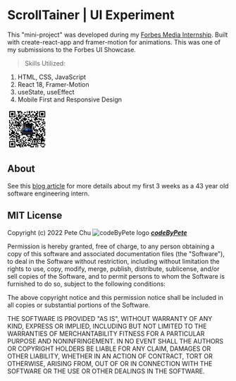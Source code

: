 # ScrollTainer | UI Experiment

This "mini-project" was developed during my [Forbes Media Internship](https://www.linkedin.com/posts/codebypete_webdevelopment-mernstackdeveloper-activity-6931971649504198656-hdBr/?utm_source=linkedin_share&utm_medium=member_desktop_web).  Built with create-react-app and framer-motion for animations.  This was one of my submissions to the Forbes UI Showcase.  

> Skills Utilized:
 <ol>
    <li>HTML, CSS, JavaScript</li>
    <li>React 18, Framer-Motion</li>
    <li>useState, useEffect</li>
    <li>Mobile First and Responsive Design</li>
 </ol>

 <img src='./src/images/qr-code.png' alt='QR code' width='90'> 

## About

See this [blog article](https://www.codebypete.com/pages/blog.html#blog11Button) for more details about my first 3 weeks as a 43 year old software engineering intern.

## MIT License

Copyright (c) 2022 Pete Chu <img src='https://codetracklift.github.io/codeTrackLift/logos/giphyPharma2Code.gif' alt='codeByPete logo' width='25'> ***[codeByPete](https://www.codebypete.com/)***

Permission is hereby granted, free of charge, to any person obtaining a copy of this software and associated documentation files (the "Software"), to deal in the Software without restriction, including without limitation the rights to use, copy, modify, merge, publish, distribute, sublicense, and/or sell copies of the Software, and to permit persons to whom the Software is furnished to do so, subject to the following conditions:

The above copyright notice and this permission notice shall be included in all copies or substantial portions of the Software.

THE SOFTWARE IS PROVIDED "AS IS", WITHOUT WARRANTY OF ANY KIND, EXPRESS OR IMPLIED, INCLUDING BUT NOT LIMITED TO THE WARRANTIES OF MERCHANTABILITY FITNESS FOR A PARTICULAR PURPOSE AND NONINFRINGEMENT. IN NO EVENT SHALL THE AUTHORS OR COPYRIGHT HOLDERS BE LIABLE FOR ANY CLAIM, DAMAGES OR OTHER LIABILITY, WHETHER IN AN ACTION OF CONTRACT, TORT OR OTHERWISE, ARISING FROM, OUT OF OR IN CONNECTION WITH THE SOFTWARE OR THE USE OR OTHER DEALINGS IN THE SOFTWARE.